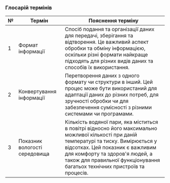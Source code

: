 ### Глосарій термінів
| № | Термін                    	 | Пояснення терміну                                                                                                          	|
|---|-------------------------------|-------------------------------------------------------------------------------------------------------------------------------|
| 1 | Формат інформації         	| Спосіб подання та організації даних для передачі, зберігання та відтворення. Це важливий аспект обробки та обміну інформацією, оскільки різні формати найкраще підходять для різних видів даних та способів їх використання.   |
| 2 | Конвертування інформації  	| Перетворення даних з одного формату чи структури в інший. Цей процес може бути використаний для адаптації даних до різних потреб, для зручності обробки чи для забезпечення сумісності з різними системами чи програмами.     	|
| 3 | Показник вологості середовища | Кількість водяної пари, яка міститься в повітрі відносно його максимально можливої кількості при даній температурі та тиску. Вимірюється у відсотках. Цей показник є важливим для комфорту та здоров'я людей, а також для правильної функціонування багатьох технічних пристроїв та процесів. |

